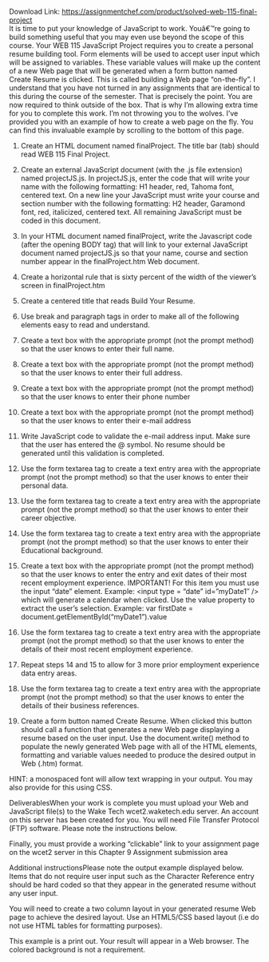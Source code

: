 Download Link: https://assignmentchef.com/product/solved-web-115-final-project
<br>
It is time to put your knowledge of JavaScript to work. Youâ€&#x2122;re going to build something useful that you may even use beyond the scope of this course. Your WEB 115 JavaScript Project requires you to create a personal resume building tool. Form elements will be used to accept user input which will be assigned to variables. These variable values will make up the content of a new Web page that will be generated when a form button named Create Resume is clicked. This is called building a Web page “on-the-fly”. I understand that you have not turned in any assignments that are identical to this during the course of the semester. That is precisely the point. You are now required to think outside of the box. That is why I’m allowing extra time for you to complete this work. I’m not throwing you to the wolves. I’ve provided you with an example of how to create a web page on the fly. You can find this invaluable example by scrolling to the bottom of this page.

1. Create an HTML document named finalProject. The title bar (tab) should read WEB 115 Final Project.

2. Create an external JavaScript document (with the .js file extension) named projectJS.js. In projectJS.js, enter the code that will write your name with the following formatting: H1 header, red, Tahoma font, centered text. On a new line your JavaScript must write your course and section number with the following formatting: H2 header, Garamond font, red, italicized, centered text. All remaining JavaScript must be coded in this document.

3. In your HTML document named finalProject, write the Javascript code (after the opening BODY tag) that will link to your external JavaScript document named projectJS.js so that your name, course and section number appear in the finalProject.htm Web document.

4. Create a horizontal rule that is sixty percent of the width of the viewer’s screen in finalProject.htm

5. Create a centered title that reads Build Your Resume.

6. Use break and paragraph tags in order to make all of the following elements easy to read and understand.

7. Create a text box with the appropriate prompt (not the prompt method) so that the user knows to enter their full name.

8. Create a text box with the appropriate prompt (not the prompt method) so that the user knows to enter their full address.

9. Create a text box with the appropriate prompt (not the prompt method) so that the user knows to enter their phone number

10. Create a text box with the appropriate prompt (not the prompt method) so that the user knows to enter their e-mail address

11. Write JavaScript code to validate the e-mail address input. Make sure that the user has entered the @ symbol. No resume should be generated until this validation is completed.

12. Use the form textarea tag to create a text entry area with the appropriate prompt (not the prompt method) so that the user knows to enter their personal data.

13. Use the form textarea tag to create a text entry area with the appropriate prompt (not the prompt method) so that the user knows to enter their career objective.

14. Use the form textarea tag to create a text entry area with the appropriate prompt (not the prompt method) so that the user knows to enter their Educational background.

15. Create a text box with the appropriate prompt (not the prompt method) so that the user knows to enter the entry and exit dates of their most recent employment experience. IMPORTANT! For this item you must use the input “date” element. Example: &lt;input type = “date” id=”myDate1″ /&gt; which will generate a calendar when clicked. Use the value property to extract the user’s selection. Example: var firstDate = document.getElementById(“myDate1”).value

16. Use the form textarea tag to create a text entry area with the appropriate prompt (not the prompt method) so that the user knows to enter the details of their most recent employment experience.

17. Repeat steps 14 and 15 to allow for 3 more prior employment experience data entry areas.

18. Use the form textarea tag to create a text entry area with the appropriate prompt (not the prompt method) so that the user knows to enter the details of their business references.

19. Create a form button named Create Resume. When clicked this button should call a function that generates a new Web page displaying a resume based on the user input. Use the document.write() method to populate the newly generated Web page with all of the HTML elements, formatting and variable values needed to produce the desired output in Web (.htm) format.

HINT: a monospaced font will allow text wrapping in your output. You may also provide for this using CSS.

DeliverablesWhen your work is complete you must upload your Web and JavaScript file(s) to the Wake Tech wcet2.waketech.edu server. An account on this server has been created for you. You will need File Transfer Protocol (FTP) software. Please note the instructions below.

Finally, you must provide a working “clickable” link to your assignment page on the wcet2 server in this Chapter 9 Assignment submission area

Additional instructionsPlease note the output example displayed below. Items that do not require user input such as the Character Reference entry should be hard coded so that they appear in the generated resume without any user input.

You will need to create a two column layout in your generated resume Web page to achieve the desired layout. Use an HTML5/CSS based layout (i.e do not use HTML tables for formatting purposes).

This example is a print out. Your result will appear in a Web browser. The colored background is not a requirement.